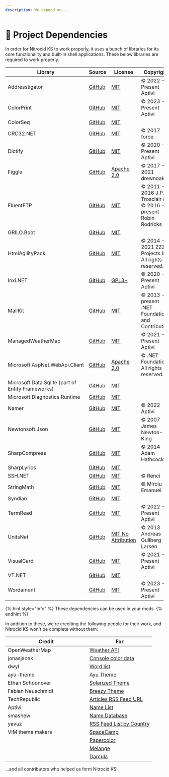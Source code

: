 ```yaml
---
description: We depend on...
---
```


# 🧱 Project Dependencies

In order for Nitrocid KS to work properly, it uses a bunch of libraries for its core functionality and built-in shell applications. These below libraries are required to work properly.

<table><thead><tr><th width="244">Library</th><th width="93">Source</th><th width="177">License</th><th>Copyright</th></tr></thead><tbody><tr><td>Addresstigator</td><td><a href="https://github.com/Aptivi/Addresstigator/">GitHub</a></td><td><a href="https://github.com/Aptivi/Addresstigator/blob/main/LICENSE.txt">MIT</a></td><td>© 2022 - Present Aptivi</td></tr><tr><td>ColorPrint</td><td><a href="https://github.com/Aptivi/ColorPrint">GitHub</a></td><td><a href="https://github.com/Aptivi/ColorPrint/blob/main/LICENSE.txt">MIT</a></td><td>© 2023 - Present Aptivi</td></tr><tr><td>ColorSeq</td><td><a href="https://github.com/Aptivi/ColorSeq">GitHub</a></td><td><a href="https://github.com/Aptivi/ColorSeq/blob/main/LICENSE.txt">MIT</a></td><td></td></tr><tr><td>CRC32.NET</td><td><a href="https://github.com/force-net/CRC32.NET">GitHub</a></td><td><a href="https://github.com/force-net/Crc32.NET/blob/develop/LICENSE">MIT</a></td><td>© 2017 force</td></tr><tr><td>Dictify</td><td><a href="https://github.com/Aptivi/Dictify/">GitHub</a></td><td><a href="https://github.com/Aptivi/Dictify/blob/main/LICENSE.txt">MIT</a></td><td>© 2020 - Present Aptivi</td></tr><tr><td>Figgle</td><td><a href="https://github.com/drewnoakes/figgle">GitHub</a></td><td><a href="https://github.com/drewnoakes/figgle/blob/master/LICENSE">Apache 2.0</a></td><td>© 2017 - 2021 drewnoakes</td></tr><tr><td>FluentFTP</td><td><a href="https://github.com/robinrodricks/FluentFTP">GitHub</a></td><td><a href="https://github.com/robinrodricks/FluentFTP/blob/master/LICENSE.TXT">MIT</a></td><td>© 2011 - 2016 J.P. Trosclair &#x26; © 2016 - present Robin Rodricks</td></tr><tr><td>GRILO.Boot</td><td><a href="https://github.com/Aptivi/GRILO">GitHub</a></td><td><a href="https://github.com/Aptivi/GRILO/blob/main/LICENSE.txt">MIT</a></td><td></td></tr><tr><td>HtmlAgilityPack</td><td><a href="https://github.com/zzzprojects/html-agility-pack/">GitHub</a></td><td><a href="https://github.com/zzzprojects/html-agility-pack/blob/master/LICENSE">MIT</a></td><td>© 2014 - 2021 ZZZ Projects Inc. All rights reserved.</td></tr><tr><td>Inxi.NET</td><td><a href="https://github.com/Aptivi/Inxi.NET/">GitHub</a></td><td><a href="https://github.com/Aptivi/Inxi.NET/blob/master/LICENSE">GPL3+</a></td><td>© 2020 - Present Aptivi</td></tr><tr><td>MailKit</td><td><a href="https://github.com/jstedfast/MailKit/">GitHub</a></td><td><a href="https://github.com/jstedfast/MailKit/blob/master/LICENSE">MIT</a></td><td>© 2013 - present .NET Foundation and Contributors</td></tr><tr><td>ManagedWeatherMap</td><td><a href="https://github.com/Aptivi/ManagedWeatherMap/">GitHub</a></td><td><a href="https://github.com/Aptivi/ManagedWeatherMap/blob/main/LICENSE.txt">MIT</a></td><td>© 2021 - Present Aptivi</td></tr><tr><td>Microsoft.AspNet.WebApi.Client</td><td><a href="https://github.com/aspnet/aspnetwebstack">GitHub</a></td><td><a href="https://github.com/aspnet/AspNetWebStack/blob/main/LICENSE.txt">Apache 2.0</a></td><td>© .NET Foundation. All rights reserved.</td></tr><tr><td>Microsoft.Data.Sqlite (part of Entity Frameworks)</td><td><a href="https://github.com/dotnet/efcore/">GitHub</a></td><td><a href="https://github.com/dotnet/efcore/blob/main/LICENSE.txt">MIT</a></td><td></td></tr><tr><td>Microsoft.Diagnostics.Runtime</td><td><a href="https://github.com/microsoft/clrmd">GitHub</a></td><td><a href="https://github.com/microsoft/clrmd/blob/main/LICENSE">MIT</a></td><td></td></tr><tr><td>Namer</td><td><a href="https://github.com/Aptivi/Namer">GitHub</a></td><td><a href="https://github.com/Aptivi/Namer/blob/main/LICENSE.txt">MIT</a></td><td>© 2022 Aptivi</td></tr><tr><td>Newtonsoft.Json</td><td><a href="https://github.com/JamesNK/Newtonsoft.Json">GitHub</a></td><td><a href="https://github.com/JamesNK/Newtonsoft.Json/blob/master/LICENSE.md">MIT</a></td><td>© 2007 James Newton-King</td></tr><tr><td>SharpCompress</td><td><a href="https://github.com/adamhathcock/sharpcompress">GitHub</a></td><td><a href="https://github.com/adamhathcock/sharpcompress/blob/master/LICENSE.txt">MIT</a></td><td>© 2014 Adam Hathcock</td></tr><tr><td>SharpLyrics</td><td><a href="https://github.com/Aptivi/SharpLyrics/">GitHub</a></td><td><a href="https://github.com/Aptivi/SharpLyrics/blob/main/LICENSE">MIT</a></td><td></td></tr><tr><td>SSH.NET</td><td><a href="https://github.com/sshnet/SSH.NET/">GitHub</a></td><td><a href="https://github.com/sshnet/SSH.NET/blob/develop/LICENSE">MIT</a></td><td>© Renci</td></tr><tr><td>StringMath</td><td><a href="https://github.com/miroiu/string-math">GitHub</a></td><td><a href="https://github.com/miroiu/string-math/blob/dev/LICENSE">MIT</a></td><td>© Miroiu Emanuel</td></tr><tr><td>Syndian</td><td><a href="https://github.com/Aptivi/Syndian">GitHub</a></td><td><a href="https://github.com/Aptivi/Syndian/blob/main/LICENSE">MIT</a></td><td></td></tr><tr><td>TermRead</td><td><a href="https://github.com/Aptivi/TermRead/">GitHub</a></td><td><a href="https://github.com/Aptivi/TermRead/blob/master/LICENSE">MIT</a></td><td>© 2022 - Present Aptivi</td></tr><tr><td>UnitsNet</td><td><a href="https://github.com/angularsen/UnitsNet">GitHub</a></td><td><a href="https://github.com/angularsen/UnitsNet/blob/master/LICENSE">MIT No Attribution</a></td><td>© 2013 Andreas Gullberg Larsen</td></tr><tr><td>VisualCard</td><td><a href="https://github.com/Aptivi/VisualCard">GitHub</a></td><td><a href="https://github.com/Aptivi/VisualCard/blob/main/LICENSE.txt">MIT</a></td><td>© 2021 - Present Aptivi</td></tr><tr><td>VT.NET</td><td><a href="https://github.com/Aptivi/VT.NET">GitHub</a></td><td><a href="https://github.com/Aptivi/VT.NET/blob/main/LICENSE.txt">MIT</a></td><td></td></tr><tr><td>Wordament</td><td><a href="https://github.com/Aptivi/Wordament/">GitHub</a></td><td><a href="https://github.com/Aptivi/Wordament/blob/main/LICENSE">MIT</a></td><td>© 2023 - Present Aptivi</td></tr></tbody></table>

{% hint style="info" %}
These dependencies can be used in your mods.
{% endhint %}

In addition to these, we're crediting the following people for their work, and Nitrocid KS won't be complete without them:

<table><thead><tr><th width="244">Credit</th><th>For</th></tr></thead><tbody><tr><td>OpenWeatherMap</td><td><a href="https://openweathermap.org/api">Weather API</a></td></tr><tr><td>jonasjacek</td><td><a href="https://jonasjacek.github.io/colors/">Console color data</a></td></tr><tr><td>dwyl</td><td><a href="https://github.com/dwyl/english-words">Word list</a></td></tr><tr><td>ayu-theme</td><td><a href="https://github.com/ayu-theme">Ayu Theme</a></td></tr><tr><td>Ethan Schoonover</td><td><a href="https://ethanschoonover.com/solarized/">Solarized Theme</a></td></tr><tr><td>Fabian Neuschmidt</td><td><a href="https://github.com/fneu/breezy">Breezy Theme</a></td></tr><tr><td>TechRepublic</td><td><a href="https://www.techrepublic.com/rssfeeds/articles/">Articles RSS Feed URL</a></td></tr><tr><td>Aptivi</td><td><a href="https://github.com/Aptivi/NamesList">Name List</a></td></tr><tr><td>smashew</td><td><a href="https://github.com/smashew/NameDatabases">Name Database</a></td></tr><tr><td>yavuz</td><td><a href="https://github.com/yavuz/news-feed-list-of-countries/">RSS Feed List by Country</a></td></tr><tr><td>VIM theme makers</td><td><a href="https://github.com/jaredgorski/SpaceCamp">SpaceCamp</a></td></tr><tr><td></td><td><a href="https://github.com/NLKNguyen/papercolor-theme">Papercolor</a></td></tr><tr><td></td><td><a href="https://github.com/savq/melange">Melange</a></td></tr><tr><td></td><td><a href="https://github.com/doums/darcula">Darcula</a></td></tr></tbody></table>

...and all contributors who helped us form Nitrocid KS!
